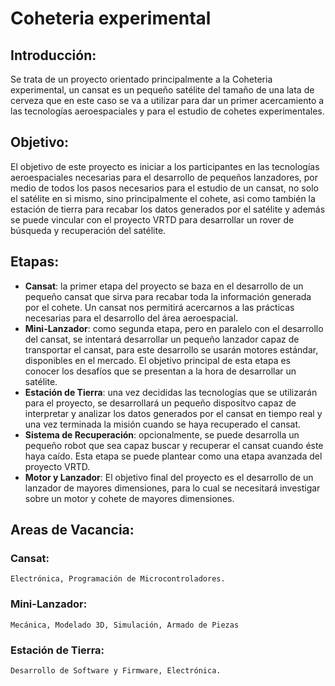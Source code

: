# Coheteria experimental

## Introducción:
Se trata de un proyecto orientado principalmente a la Coheteria experimental, un cansat es un pequeño satélite del tamaño de una lata de cerveza que en este caso se va a utilizar para dar un primer acercamiento a las tecnologías aeroespaciales y para el estudio de cohetes experimentales.

## Objetivo:
El objetivo de este proyecto es iniciar a los participantes en las tecnologías aeroespaciales necesarias para el desarrollo de pequeños lanzadores, por medio de todos los pasos necesarios para el estudio de un cansat, no solo el satélite en si mismo, sino principalmente el cohete, asi como también la estación de tierra para recabar los datos generados por el satélite y además se puede vincular con el proyecto VRTD para desarrollar un rover de búsqueda y recuperación del satélite.

## Etapas:
* **Cansat**: la primer etapa del proyecto se baza en el desarrollo de un pequeño cansat que sirva para recabar toda la información generada por el cohete. Un cansat nos permitirá acercarnos a las prácticas necesarias para el desarrollo del área aeroespacial.
* **Mini-Lanzador**: como segunda etapa, pero en paralelo con el desarrollo del cansat, se intentará desarrollar un pequeño lanzador capaz de transportar el cansat, para este desarrollo se usarán motores estándar, disponibles en el mercado. El objetivo principal de esta etapa es conocer los desafíos que se presentan a la hora de desarrollar un satélite.
* **Estación de Tierra**: una vez decididas las tecnologías que se utilizarán para el proyecto, se desarrollará un pequeño dispositvo capaz de interpretar y analizar los datos generados por el cansat en tiempo real y una vez terminada la misión cuando se haya recuperado el cansat.
* **Sistema de Recuperación**: opcionalmente, se puede desarrolla un pequeño robot que sea capaz buscar y recuperar el cansat cuando éste haya caído. Esta etapa se puede plantear como una etapa avanzada del proyecto VRTD.
* **Motor y Lanzador**: El objetivo final del proyecto es el desarrollo de un lanzador de mayores dimensiones, para lo cual se necesitará investigar sobre un motor y cohete de mayores dimensiones.

## Areas de Vacancia:
### Cansat:
	Electrónica, Programación de Microcontroladores.

### Mini-Lanzador:
	Mecánica, Modelado 3D, Simulación, Armado de Piezas

### Estación de Tierra:
	Desarrollo de Software y Firmware, Electrónica.

